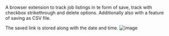 A browser extension to track job listings in te form of save, track with checkbox strikethrough and delete options. Additionally also with a feature of saving as  CSV file.

The saved link is stored along with the date and time. 
![image](https://github.com/harinee05/job-tracker-ext/assets/68609457/2904690a-892a-472c-a6f1-40560b12a546)
